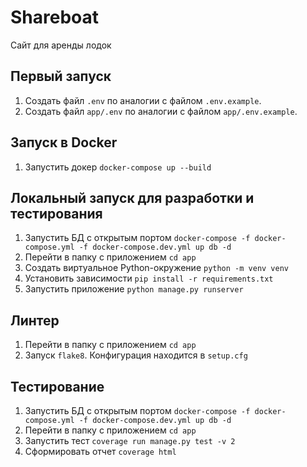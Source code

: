 # Shareboat

Сайт для аренды лодок

## Первый запуск

1. Создать файл `.env` по аналогии с файлом `.env.example`.
2. Создать файл `app/.env` по аналогии с файлом `app/.env.example`.

## Запуск в Docker

1. Запустить докер `docker-compose up --build`

## Локальный запуск для разработки и тестирования

1. Запустить БД с открытым портом `docker-compose -f docker-compose.yml -f docker-compose.dev.yml up db -d`
1. Перейти в папку с приложением `cd app`
2. Создать виртуальное Python-окружение `python -m venv venv`
3. Установить зависимости `pip install -r requirements.txt`
3. Запустить приложение `python manage.py runserver`
 
## Линтер

1. Перейти в папку с приложением `cd app`
2. Запуск `flake8`. Конфигурация находится в `setup.cfg`

## Тестирование

1. Запустить БД с открытым портом `docker-compose -f docker-compose.yml -f docker-compose.dev.yml up db -d`
2. Перейти в папку с приложением `cd app`
3. Запустить тест `coverage run manage.py test -v 2`
4. Сформировать отчет `coverage html`